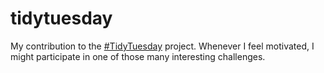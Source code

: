 # tidytuesday

My contribution to the [#TidyTuesday](https://github.com/rfordatascience/tidytuesday) project. Whenever I feel motivated, I might participate in one of those many interesting challenges.